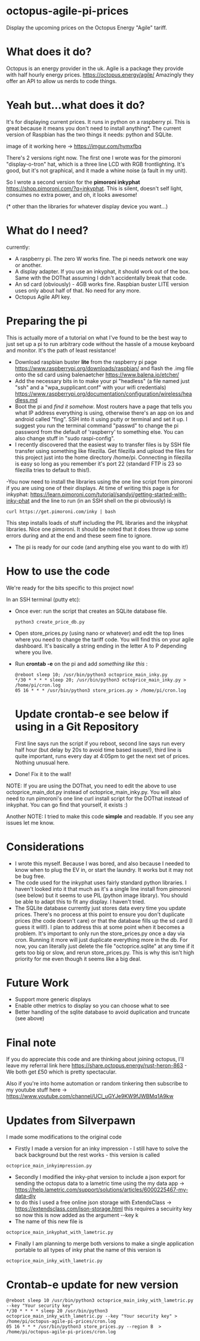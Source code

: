 # octopus-agile-pi-prices
Display the upcoming prices on the Octopus Energy "Agile" tariff. 

# What does it do? 
Octopus is an energy provider in the uk. Agile is a package they provide with half hourly energy prices. https://octopus.energy/agile/
Amazingly they offer an API to allow us nerds to code things. 

# Yeah but...what does it do? 
It's for displaying current prices. It runs in python on a raspberry pi. 
This is great because it means you don't need to install anything*. The current version of Raspbian has the two things it needs: python and SQLite. 

image of it working here -> https://imgur.com/hymxfbq

There's 2 versions right now. The first one I wrote was for the pimoroni "display-o-tron" hat, which is a three line LCD with RGB frontlighting. It's good, but it's not graphical, and it made a whine noise (a fault in my unit). 

So I wrote a second version for the **pimoroni inkyphat** https://shop.pimoroni.com/?q=inkyphat. This is silent, doesn't self light, consumes no extra power, and oh, it looks awesome! 

(* other than the libraries for whatever display device you want...)

# What do I need?
currently: 
- A raspberry pi. The zero W works fine. The pi needs network one way or another. 
- A display adapter. If you use an inkyphat, it should work out of the box. Same with the DOThat assuming I didn't accidentally break that code.
- An sd card (obviously) - 4GB works fine. Raspbian buster LITE version uses only about half of that. No need for any more. 
- Octopus Agile API key. 

# Preparing the pi
This is actually more of a tutorial on what I've found to be the best way to just set up a pi to run arbitrary code without the hassle of a mouse keyboard and monitor. It's the path of least resistance!

- Download raspbian buster **lite** from the raspberry pi page https://www.raspberrypi.org/downloads/raspbian/ and flash the .img file onto the sd card using balenaetcher https://www.balena.io/etcher/
- Add the necessary bits in to make your pi "headless" (a file named just "ssh" and a "wpa_supplicant.conf" with your wifi credentials) https://www.raspberrypi.org/documentation/configuration/wireless/headless.md
- Boot the pi and _find it somehow_. Most routers have a page that tells you what IP address everything is using, otherwise there's an app on ios and android called "fing". SSH into it using putty or terminal and set it up. I suggest you run the terminal command "passwd" to change the pi password from the default of 'raspberry' to something else. You can also change stuff in "sudo raspi-config". 
- I recently discovered that the easiest way to transfer files is by SSH file transfer using something like filezilla. Get filezilla and upload the files for this project just into the home directory /home/pi. Connecting in filezilla is easy so long as you remember it's port 22 (standard FTP is 23 so filezilla tries to default to this!). 

-You now need to install the libraries using the one line script from pimoroni if you are using one of their displays. At time of writing this page is for inkyphat: https://learn.pimoroni.com/tutorial/sandyj/getting-started-with-inky-phat and the line to run (in an SSH shell on the pi obviously) is 
```
curl https://get.pimoroni.com/inky | bash
```
This step installs loads of stuff including the PIL libraries and the inkyphat libraries. Nice one pimoroni. It should be noted that it does throw up some errors during and at the end and these seem fine to ignore. 

- The pi is ready for our code (and anything else you want to do with it!)

# How to use the code

We're ready for the bits specific to this project now! 

In an SSH terminal (putty etc): 
- Once ever: run the script that creates an SQLite database file. 
  ```
  python3 create_price_db.py
  ```
- Open store_prices.py (using nano or whatever) and edit the top lines where you need to change the tariff code. You will find this on your agile dashboard. It's basically a string ending in the letter A to P depending where you live.
- Run **crontab -e** on the pi and add _something like this_ : 

  ```
  @reboot sleep 10; /usr/bin/python3 octoprice_main_inky.py
  */30 * * * * sleep 20; /usr/bin/python3 octoprice_main_inky.py > /home/pi/cron.log
  05 16 * * * /usr/bin/python3 store_prices.py > /home/pi/cron.log
  ```
  # Update crontab-e see below if using in a Git Repository

  First line says run the script if you reboot, second line says run every half hour (but delay by 20s to avoid time based issues!),     third line is quite important, runs every day at 4:05pm to get the next set of prices. Nothing unusual here. 

- Done! Fix it to the wall! 

NOTE: If you are using the DOThat, you need to edit the above to use octoprice_main_dot.py instead of octoprice_main_inky.py. You will also need to run pimoroni's one line curl install script for the DOThat instead of inkyphat. You can go find that yourself, it exists :) 

Another NOTE: I tried to make this code **simple** and readable. If you see any issues let me know. 

# Considerations
- I wrote this myself. Because I was bored, and also because I needed to know when to plug the EV in, or start the laundry. It works but it may not be bug free. 
- The code used for the inkyphat uses fairly standard python libraries. I haven't looked into it that much as it's a single line install from pimoroni (see below) but it seems to use PIL (python image library). You should be able to adapt this to fit any display. I haven't tried. 
- The SQLite database currently just stores data every time you update prices. There's no process at this point to ensure you don't duplicate prices (the code doesn't care) or that the database fills up the sd card (I guess it will!). I plan to address this at some point when it becomes a problem. It's important to only run the store_prices.py once a day via cron. Running it more will just duplicate everything more in the db. For now, you can literally just delete the file "octoprice.sqlite" at any time if it gets too big or slow, and rerun store_prices.py. This is why this isn't high priority for me even though it seems like a big deal.

# Future Work
- Support more generic displays
- Enable other metrics to display so you can choose what to see
- Better handling of the sqlite database to avoid duplication and truncate (see above)

# Final note
If you do appreciate this code and are thinking about joining octopus, I'll leave my referral link here https://share.octopus.energy/rust-heron-863 - We both get £50 which is pretty spectacular. 

Also if you're into home automation or random tinkering then subscribe to my youtube stuff here -> https://www.youtube.com/channel/UCl_uGYJe9KW9fJWBMq1A9kw


# Updates from Silverpawn
I made some modifications to the original code
- Firstly I made a version for an inky impression - I still have to solve the back background but the rest works - this version is called 
```
octoprice_main_inkyimpression.py
```
- Secondly I modified the inky-phat version to include a json export for sending the octopus data to a lametric time using the my data app -> https://help.lametric.com/support/solutions/articles/6000225467-my-data-diy 
- to do this I used a free online json storage  with ExtendsClass -> https://extendsclass.com/json-storage.html this requires a secuirity key so now this is now added as the argument --key k
- The name of this new file is 
```
octoprice_main_inkyphat_with_lametric.py
```
- Finally I am planning to merge both versions to make a single application portable to all types of inky phat the name of this version is
```
octoprice_main_inky_with_lametric.py
```

# Crontab-e update for new version
```
@reboot sleep 10 /usr/bin/python3 octoprice_main_inky_with_lametric.py --key "Your security key"
*/30 * * * * sleep 20 /usr/bin/python3 octoprice_main_inky_with_lametric.py --key "Your security key" > /home/pi/octopus-agile-pi-prices/cron.log
05 16 * * * /usr/bin/python3 store_prices.py --region B  > /home/pi/octopus-agile-pi-prices/cron.log
  ```
